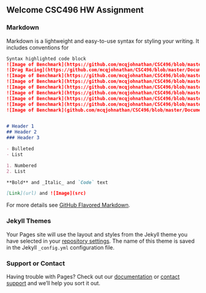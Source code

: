 ## Welcome CSC496 HW Assignment



### Markdown

Markdown is a lightweight and easy-to-use syntax for styling your writing. It includes conventions for

```markdown
Syntax highlighted code block
![Image of Benchmark](https://github.com/mcqjohnathan/CSC496/blob/master/Documents/AutoGraph/Borderlands3Reference.png)
![Drag Racing](https://github.com/mcqjohnathan/CSC496/blob/master/Documents/AutoGraph/Borderlands3Reference.png)
![Image of Benchmark](https://github.com/mcqjohnathan/CSC496/blob/master/Documents/AutoGraph/Borderlands3Sapphire.png)
![Image of Benchmark](https://github.com/mcqjohnathan/CSC496/blob/master/Documents/AutoGraph/FarCry5Reference.png)
![Image of Benchmark](https://github.com/mcqjohnathan/CSC496/blob/master/Documents/AutoGraph/FarCry5Sapphire.png)
![Image of Benchmark](https://github.com/mcqjohnathan/CSC496/blob/master/Documents/AutoGraph/HorizonZeroDawnReference.png)
![Image of Benchmark](https://github.com/mcqjohnathan/CSC496/blob/master/Documents/AutoGraph/HorizonZeroDawnSapphire.png)
![Image of Benchmark](https://github.com/mcqjohnathan/CSC496/blob/master/Documents/AutoGraph/SottrReference.png)
![Image of Benchmark](github.com/mcqjohnathan/CSC496/blob/master/Documents/AutoGraph/SottrSapphire.png)


# Header 1
## Header 2
### Header 3

- Bulleted
- List

1. Numbered
2. List

**Bold** and _Italic_ and `Code` text

[Link](url) and ![Image](src)
```

For more details see [GitHub Flavored Markdown](https://guides.github.com/features/mastering-markdown/).

### Jekyll Themes

Your Pages site will use the layout and styles from the Jekyll theme you have selected in your [repository settings](https://github.com/mcqjohnathan/githubpages/settings). The name of this theme is saved in the Jekyll `_config.yml` configuration file.

### Support or Contact

Having trouble with Pages? Check out our [documentation](https://docs.github.com/categories/github-pages-basics/) or [contact support](https://support.github.com/contact) and we’ll help you sort it out.
